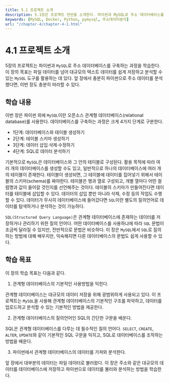 ```yaml
---
title: 5.1 프로젝트 소개
description: 5.1장은 프로젝트 전반을 소개한다. 파이썬과 MySQL로 주소 데이터베이스를 구축하고, 데이터 분석하는 방법을 학습한다.
keywords: [MySQL, Docker, Python, pymysql, 주소데이터분석]
url: "/chapter-4/chapter-4-1.html"
---
```


# 4.1 프로젝트 소개

5장의 프로젝트는 파이썬과 `MySQL`로 주소 데이터베이스를 구축하는 과정을 학습한다. 이 장의 목표는 파일 데이터를 넘어 대규모의 텍스트 데이터를 쉽게 저장하고 분석할 수 있는 `MySQL` 도구를 활용하는 데 있다. 앞 장에서 충분히 파이썬으로 주소 데이터를 분석했다면, 이번 장도 충분히 따라할 수 있다.

## 학습 내용

이번 장은 파이썬 외에 `MySQL`이란 오픈소스 관계형 데이터베이스(relational database)를 사용한다.
데이터베이스를 구축하는 과정은 크게 4가지 단계로 구분한다.

- 1단계: 데이터베이스와 테이블 생성하기
- 2단계: 테이블 스키마 생성하기
- 3단계: 데이터 삽입∙삭제∙수정하기
- 4단계: SQL로 데이터 분석하기

기본적으로 `MySQL`은 데이터베이스와 그 안의 테이블로 구성된다. 활용 목적에 따라 여러 개의 데이터베이스를 생성할 수도 있고, 일반적으로 하나의 데이터베이스에 여러 개의 테이블이 존재한다. 테이블이 생성되면, 그 테이블에 데이터를 집어넣기 위해서 테이블의 스키마(schema)를 짜야한다. 테이블은 행과 열로 구성되고, 개별 열마다 어떤 컬럼명과 값이 들어갈 것인지를 선언해주는 것이다. 테이블의 스키마가 만들어진다면 데이터를 테이블에 삽입할 수 있다. 데이터의 삽입 뿐만 아니라 삭제, 수정 등의 작업도 수행할 수 있다. 데이터가 무사히 데이터베이스에 들어갔다면 `SQL`이란 별도의 질의언어로 데이터를 탐색하거나 분석하는 것이 가능하다.

`SQL(Structured Query Language)`은 관계형 데이터베이스에 존재하는 데이터를 저장하거나 관리하기 위한 질의 언어다. 어떤 데이터베이스를 사용하냐에 따라 `SQL` 문법이 조금씩 달라질 수 있지만, 전반적으로 문법은 비슷하다. 이 장은 `MySQL`에서 `SQL`로 질의하는 방법에 대해 배우지만, 익숙해지면 다른 데이터베이스의 문법도 쉽게 사용할 수 있다.

## 학습 목표

이 장의 학습 목표는 다음과 같다.

1. 관계형 데이터베이스의 기본적인 사용방법을 익힌다.

관계형 데이터베이스는 대규모의 데이터 저장을 위해 광범위하게 사용되고 있다. 이 프로젝트는 `MySQL`을 사용해 관계형 데이터베이스의 기본적인 구조를 파악하고, 데이터를 업로드하고 분석할 수 있는 기본적인 방법을 제공한다.

2. 관계형 데이터베이스의 질의언어인 SQL의 간단한 구문을 배운다.

SQL은 관계형 데이터베이스를 다루는 데 필수적인 질의 언어다. `SELECT`, `CREATE`, `ALTER`, `UPDATE`와 같이 기본적인 SQL 구문을 익히고, SQL로 데이터베이스를 조작하는 방법을 배운다.

3. 파이썬에서 관계형 데이터베이스의 데이터를 가져와 분석한다.

앞 장에서 대부분의 데이터는 파일 데이터로 불러왔다. 이 장은 주소와 같은 대규모의 데이터를 데이터베이스에 저장하고 파이썬으로 데이터를 불러와 분석하는 방법을 학습한다.
